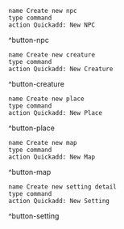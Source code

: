 
```button
name Create new npc
type command
action Quickadd: New NPC
```
^button-npc

```button
name Create new creature
type command
action Quickadd: New Creature
```
^button-creature

```button
name Create new place
type command
action Quickadd: New Place
```
^button-place

```button
name Create new map
type command
action Quickadd: New Map
```
^button-map

```button
name Create new setting detail
type command
action Quickadd: New Setting
```
^button-setting